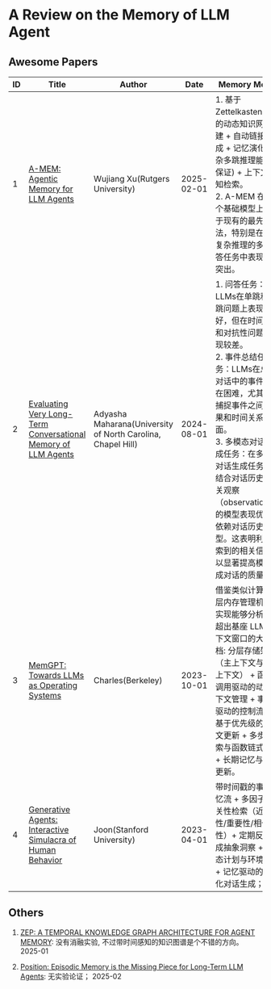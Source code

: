 # A Review on the Memory of LLM Agent

## Awesome Papers

|   ID | Title                                                                                                           | Author                                                      | Date       | Memory Model                                                                                                                                                                                                                                                                                                                                                                    | Code                                                                       |
|------|-----------------------------------------------------------------------------------------------------------------|-------------------------------------------------------------|------------|---------------------------------------------------------------------------------------------------------------------------------------------------------------------------------------------------------------------------------------------------------------------------------------------------------------------------------------------------------------------------------|----------------------------------------------------------------------------|
|    1 | [A-MEM: Agentic Memory for LLM Agents](https://arxiv.org/pdf/2502.12110)                                        | Wujiang Xu(Rutgers University)                              | 2025-02-01 | 1. 基于 Zettelkasten 方法的动态知识网络构建 + 自动链接生成 + 记忆演化(复杂多跳推理能力的保证) + 上下文感知检索。<br> 2. A-MEM 在多个基础模型上均优于现有的最先进方法，特别是在需要复杂推理的多跳问答任务中表现尤为突出。<br>                                                                                                                                                    | https://github.com/WujiangXu/AgenticMemory                                 |
|    2 | [Evaluating Very Long-Term Conversational Memory of LLM Agents](https://aclanthology.org/2024.acl-long.747.pdf) | Adyasha Maharana(University of North Carolina, Chapel Hill) | 2024-08-01 | 1. 问答任务：LLMs在单跳和多跳问题上表现较好，但在时间推理和对抗性问题上表现较差。<br> 2. 事件总结任务：LLMs在总结对话中的事件时存在困难，尤其是在捕捉事件之间的因果和时间关系方面。<br> 3. 多模态对话生成任务：在多模态对话生成任务中，结合对话历史和相关观察（observations）的模型表现优于仅依赖对话历史的模型。这表明利用检索到的相关信息可以显著提高模型生成对话的质量。<br> | https://snap-research.github.io/locomo/, https://github.com/letta-ai/letta |
|    3 | [MemGPT: Towards LLMs as Operating Systems](https://arxiv.org/pdf/2310.08560)                                   | Charles(Berkeley)                                           | 2023-10-01 | 借鉴类似计算机分层内存管理机制, 实现能够分析远远超出基座 LLM 上下文窗口的大型文档: 分层存储架构（主上下文与外部上下文） + 函数调用驱动的动态上下文管理 + 事件驱动的控制流 + 基于优先级的上下文更新 + 多步检索与函数链式调用 + 长期记忆与动态更新。                                                                                                                              | https://github.com/letta-ai/letta, https://research.memgpt.ai/             |
|    4 | [Generative Agents: Interactive Simulacra of Human Behavior](https://arxiv.org/pdf/2304.03442)                  | Joon(Stanford University)                                   | 2023-04-01 | 带时间戳的事件记忆流 + 多因子相关性检索（近期性/重要性/相似性）+ 定期反思生成抽象洞察 + 动态计划与环境响应 + 记忆驱动的个性化对话生成；                                                                                                                                                                                                                                         | https://github.com/joonspk-research/generative_agents                      |

## Others


1. [ZEP: A TEMPORAL KNOWLEDGE GRAPH ARCHITECTURE FOR AGENT MEMORY](https://arxiv.org/pdf/2501.13956): 没有消融实验, 不过带时间感知的知识图谱是个不错的方向。 2025-01

2. [Position: Episodic Memory is the Missing Piece for Long-Term LLM Agents](https://arxiv.org/pdf/2502.06975): 无实验论证； 2025-02
